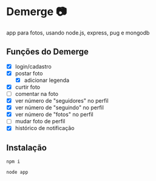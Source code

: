 # Demerge :camera:
app para fotos, usando node.js, express, pug e mongodb

## Funções do Demerge

- [x] login/cadastro
- [x] postar foto
  - [x] adicionar legenda
- [x] curtir foto
- [ ] comentar na foto
- [x] ver número de "seguidores" no perfil
- [x] ver número de "seguindo" no perfil
- [x] ver número de "fotos" no perfil
- [ ] mudar foto de perfil
- [x] histórico de notificação

## Instalação
```
npm i
```
```
node app
```

